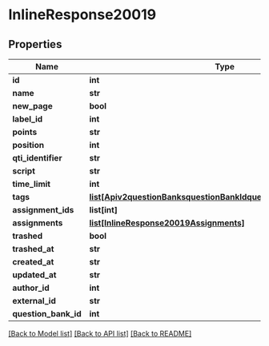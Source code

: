 # InlineResponse20019

## Properties
Name | Type | Description | Notes
------------ | ------------- | ------------- | -------------
**id** | **int** |  | [optional] 
**name** | **str** |  | [optional] 
**new_page** | **bool** |  | [optional] 
**label_id** | **int** |  | [optional] 
**points** | **str** |  | [optional] 
**position** | **int** |  | [optional] 
**qti_identifier** | **str** |  | [optional] 
**script** | **str** |  | [optional] 
**time_limit** | **int** |  | [optional] 
**tags** | [**list[Apiv2questionBanksquestionBankIdquestionBankExercisesTags]**](Apiv2questionBanksquestionBankIdquestionBankExercisesTags.md) |  | [optional] 
**assignment_ids** | **list[int]** |  | [optional] 
**assignments** | [**list[InlineResponse20019Assignments]**](InlineResponse20019Assignments.md) |  | [optional] 
**trashed** | **bool** |  | [optional] 
**trashed_at** | **str** |  | [optional] 
**created_at** | **str** |  | [optional] 
**updated_at** | **str** |  | [optional] 
**author_id** | **int** |  | [optional] 
**external_id** | **str** |  | [optional] 
**question_bank_id** | **int** |  | [optional] 

[[Back to Model list]](../README.md#documentation-for-models) [[Back to API list]](../README.md#documentation-for-api-endpoints) [[Back to README]](../README.md)

